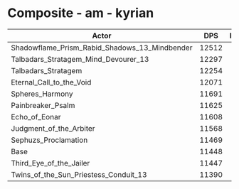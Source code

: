 # Composite - am - kyrian
| Actor | DPS | Increase |
|---|:---:|:---:|
|Shadowflame_Prism_Rabid_Shadows_13_Mindbender|12512|9.30%|
|Talbadars_Stratagem_Mind_Devourer_13|12297|7.42%|
|Talbadars_Stratagem|12254|7.05%|
|Eternal_Call_to_the_Void|12071|5.44%|
|Spheres_Harmony|11691|2.13%|
|Painbreaker_Psalm|11625|1.55%|
|Echo_of_Eonar|11608|1.40%|
|Judgment_of_the_Arbiter|11568|1.05%|
|Sephuzs_Proclamation|11469|0.18%|
|Base|11448|0.00%|
|Third_Eye_of_the_Jailer|11447|0.00%|
|Twins_of_the_Sun_Priestess_Conduit_13|11390|-0.51%|
